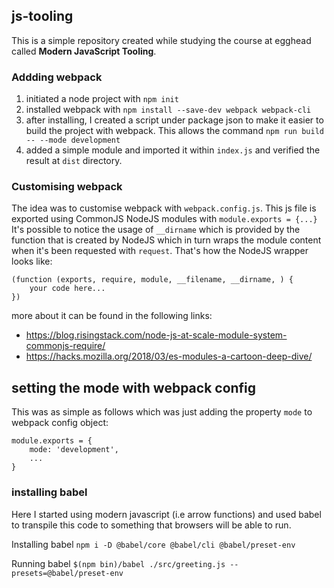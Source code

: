 ## js-tooling

This is a simple repository created while studying the course at egghead called __Modern JavaScript Tooling__.

### Addding webpack

1. initiated a node project with `npm init`
2. installed webpack with `npm install --save-dev webpack webpack-cli`
3. after installing, I created a script under package json to make it easier to build the project with webpack. This allows the command `npm run build -- --mode development`
4. added a simple module and imported it within `index.js` and verified the result at `dist` directory.

### Customising webpack

The idea was to customise webpack with `webpack.config.js`.
This js file is exported using CommonJS NodeJS modules with `module.exports = {...}`
It's possible to notice the usage of `__dirname` which is provided by the function that is created by NodeJS which in turn wraps the module content when it's been requested with `request`. That's how the NodeJS wrapper looks like:

```
(function (exports, require, module, __filename, __dirname, ) {
    your code here...
})
```

more about it can be found in the following links:
- https://blog.risingstack.com/node-js-at-scale-module-system-commonjs-require/
- https://hacks.mozilla.org/2018/03/es-modules-a-cartoon-deep-dive/

## setting the mode with webpack config

This was as simple as follows which was just adding the property `mode` to webpack config object:
```
module.exports = {
    mode: 'development',
    ...
}
```

### installing babel

Here I started using modern javascript (i.e arrow functions) and used babel to transpile this code to something that browsers will be able to run.

Installing babel `npm i -D @babel/core @babel/cli @babel/preset-env`

Running babel `$(npm bin)/babel ./src/greeting.js --presets=@babel/preset-env`
